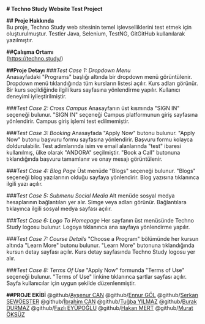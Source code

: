 **# Techno Study Website Test Project**

**## Proje Hakkında**  
Bu proje, Techno Study web sitesinin temel işlevselliklerini test etmek için oluşturulmuştur. Testler Java, Selenium, TestNG, GitGitHub kullanılarak yazılmıştır.

**##Çalışma Ortamı**  
(https://techno.study/)

**##Proje Detayı**
*###Test Case 1: Dropdown Menu*  
Anasayfadaki "Programs" başlığı altında bir dropdown menü görüntülenir.
Dropdown menü tıklandığında tüm kursların listesi açılır.
Kurs adları görünür.
Bir kurs seçildiğinde ilgili kurs sayfasına yönlendirme yapılır.
Kullanıcı deneyimi iyileştirilmiştir.

*###Test Case 2: Cross Campus*
Anasayfanın üst kısmında "SIGN IN" seçeneği bulunur.
"SIGN IN" seçeneği Campus platformunun giriş sayfasına yönlendirir.
Campus giriş işlemi test edilmemiştir.

*###Test Case 3: Booking*
Anasayfada "Apply Now" butonu bulunur.
"Apply Now" butonu başvuru formu sayfasına yönlendirir.
Başvuru formu kolayca doldurulabilir.
Test adımlarında isim ve email alanlarında "test" ibaresi kullanılmış, ülke olarak "ANDORA" seçilmiştir.
"Book a Call" butonuna tıklandığında başvuru tamamlanır ve onay mesajı görüntülenir.

*###Test Case 4: Blog Page*
Üst menüde "Blogs" seçeneği bulunur.
"Blogs" seçeneği blog yazılarının olduğu sayfaya yönlendirir.
Blog yazısına tıklanınca ilgili yazı açılır.

*###Test Case 5: Submenu Social Media*
Alt menüde sosyal medya hesaplarının bağlantıları yer alır.
Simge veya adları görünür.
Bağlantılara tıklayınca ilgili sosyal medya sayfası açılır.

*###Test Case 6: Logo To Homepage*
Her sayfanın üst menüsünde Techno Study logosu bulunur.
Logoya tıklanınca ana sayfaya yönlendirme yapılır.

*###Test Case 7: Course Details*
"Choose a Program" bölümünde her kursun altında "Learn More" butonu bulunur.
"Learn More" butonuna tıklandığında kursun detay sayfası açılır.
Kurs detay sayfasında Techno Study logosu yer alır.

*###Test Case 8: Terms Of Use*
"Apply Now" formunda "Terms of Use" seçeneği bulunur.
"Terms of Use" linkine tıklanınca şartlar sayfası açılır.
Sayfa kullanıcılar için uygun şekilde düzenlenmiştir.

**##PROJE EKİBİ**
@github/[Ayşenur CAN](https://github.com/aysenur-g-c)
@github/[Ennur GÖL](https://github.com/ennur7)
@github/[Serkan SEWÖESTER](https://github.com/SerkanSeweoster)
@github/[İbrahim CAN](https://github.com/ibcan9)
@github/[Tuğba YILMAZ](https://github.com/MTY-EEE)
@github/[Burak DURMAZ](https://github.com/burakboradurmaz)
@github/[Fazlı EYÜPOĞLU](https://github.com/FazliEYP)
@github/[Hakan MERT](https://github.com/ROCK4EVA)
@github/[Murat ÖKSÜZ](https://github.com/muratoksuz)
